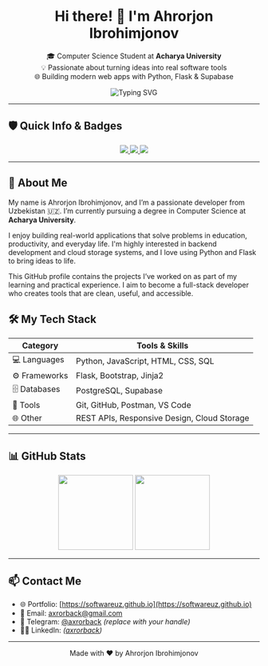 <h1 align="center">Hi there! 👋 I'm Ahrorjon Ibrohimjonov</h1>

<p align="center">
  🎓 Computer Science Student at <strong>Acharya University</strong> <br/>
  💡 Passionate about turning ideas into real software tools <br/>
  🌐 Building modern web apps with Python, Flask & Supabase
</p>

<p align="center">
  <img src="https://readme-typing-svg.herokuapp.com?font=Fira+Code&size=22&duration=3000&pause=1000&center=true&vCenter=true&width=440&lines=Welcome+to+my+GitHub!;I'm+a+Flask+Developer;I+build+real-world+web+apps" alt="Typing SVG">
</p>

---

## 🛡️ Quick Info & Badges

<p align="center">
  <a href="https://github.com/softwareuz">
    <img src="https://img.shields.io/github/followers/axrorback?label=Follow&style=social" />
  </a>
  <a href="mailto:axrorback@gmail.com">
    <img src="https://img.shields.io/badge/Email-Contact-green?style=flat&logo=gmail" />
  </a>
  <a href="https://softwareuz.github.io">
    <img src="https://img.shields.io/badge/Portfolio-softwareuz.github.io-blue?style=flat-square&logo=githubpages" />
  </a>
</p>

---

## 🚀 About Me

My name is Ahrorjon Ibrohimjonov, and I’m a passionate developer from Uzbekistan 🇺🇿. I’m currently pursuing a degree in Computer Science at **Acharya University**.

I enjoy building real-world applications that solve problems in education, productivity, and everyday life. I'm highly interested in backend development and cloud storage systems, and I love using Python and Flask to bring ideas to life.

This GitHub profile contains the projects I’ve worked on as part of my learning and practical experience. I aim to become a full-stack developer who creates tools that are clean, useful, and accessible.


## 🛠️ My Tech Stack

| Category       | Tools & Skills |
|----------------|----------------|
| 💻 Languages   | Python, JavaScript, HTML, CSS, SQL |
| ⚙️ Frameworks  | Flask, Bootstrap, Jinja2 |
| 🗄️ Databases   | PostgreSQL, Supabase |
| 🧪 Tools       | Git, GitHub, Postman, VS Code |
| 🌐 Other       | REST APIs, Responsive Design, Cloud Storage |

---

## 📊 GitHub Stats

<p align="center">
  <img src="https://github-readme-stats.vercel.app/api?username=axrorback&show_icons=true&theme=github_dark" height="150" />
  <img src="https://github-readme-stats.vercel.app/api/top-langs/?username=axrorback&layout=compact&theme=github_dark" height="150" />
</p>

---

## 📫 Contact Me

- 🌐 Portfolio: [https://softwareuz.github.io](https://softwareuz.github.io)  
- 📧 Email: [axrorback@gmail.com](mailto:axrorback@gmail.com)  
- 💬 Telegram: [@axrorback](https://t.me/axrorback) *(replace with your handle)*  
- 🧑‍💼 LinkedIn: *([axrorback](https://www.linkedin.com/in/axrorback/))*

---

<p align="center">
  Made with ❤️ by Ahrorjon Ibrohimjonov
</p>
